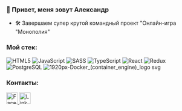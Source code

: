 ### :wave: Привет, меня зовут Александр

- :hammer_and_wrench: Завершаем супер крутой командный проект "Онлайн-игра "Монополия"

### Мой стек:
![HTML5](https://user-images.githubusercontent.com/94950998/233976546-72341d33-9f3c-44f1-8220-744141d7db0b.svg)
![JavaScript](https://user-images.githubusercontent.com/94950998/234098885-de61b5de-8f74-4050-85b1-8bd930a3f421.svg)
![SASS](https://user-images.githubusercontent.com/94950998/234096302-f1638e85-8665-4e5c-a0c1-23d81af78bad.svg)
![TypeScript](https://user-images.githubusercontent.com/94950998/234099976-3b559753-5bb9-4fe9-a344-a250d4050348.svg)
![React](https://user-images.githubusercontent.com/94950998/234099552-1fc72dd8-3756-4b10-923a-07b162ba253b.svg)
![Redux](https://user-images.githubusercontent.com/94950998/234097610-6a049d82-eb63-4fcd-8fd5-084eec324437.svg)
![PostgreSQL](https://user-images.githubusercontent.com/94950998/234104301-c0e899bd-67fb-4616-8bde-5728d4a718bd.svg)
![1920px-Docker_(container_engine)_logo svg](https://user-images.githubusercontent.com/94950998/234195594-f147899d-6426-4378-8d59-c2a686466082.png)


### Контакты:

<a href="https://www.facebook.com/alex.shabanov.54">
  <img src="https://cdn.jsdelivr.net/gh/dmhendricks/signature-social-icons/icons/round-flat-filled/50px/facebook.png" alt="Facebook" title="Facebook" width="30" height="30" />
</a>
<span>   </span>
<a href="https://www.linkedin.com/in/skaamoogs/">
  <img src="https://cdn.jsdelivr.net/gh/dmhendricks/signature-social-icons/icons/round-flat-filled/50px/linkedin.png" alt="Linkedin" title="Linkedin" width="30" height="30" />
</a>

<!---
skaamoogs/skaamoogs is a ✨ special ✨ repository because its `README.md` (this file) appears on your GitHub profile.
You can click the Preview link to take a look at your changes.
--->
